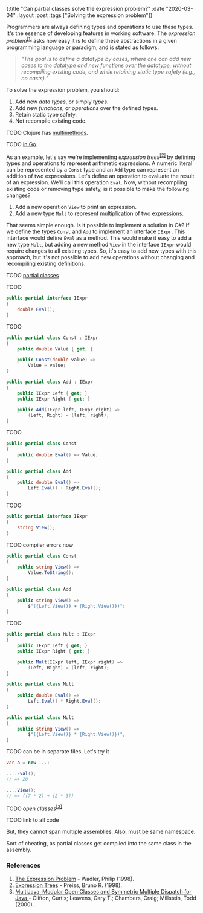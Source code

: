 {:title "Can partial classes solve the expression problem?"
 :date "2020-03-04"
 :layout :post
 :tags ["Solving the expression problem"]}

Programmers are always defining types and operations to use these types.
It's the essence of developing features in working software. The
_expression problem_<sup><a href="#ref1">[1]</a></sup> asks how easy it is to
define these abstractions in a given programming language or paradigm, and is
stated as follows:

> _"The goal is to define a datatype by cases, where one can add new cases to the_
_datatype and new functions over the datatype, without recompiling existing_
_code, and while retaining static type safety (e.g., no casts)."_

To solve the expression problem, you should:
1. Add new _data types_, or simply _types_.
1. Add new _functions_, or _operations_ over the defined types.
1. Retain static type safety.
1. Not recompile existing code.

TODO Clojure has [multimethods](https://clojure.org/reference/multimethods).

TODO [in Go](https://eli.thegreenplace.net/2018/the-expression-problem-in-go/).

As an example, let's say we're implementing
_expression trees_<sup><a href="#ref2">[2]</a></sup> by defining types and
operations to represent arithmetic expressions. A numeric literal can be
represented by a `Const` type and an `Add` type can represent an addition of two
expressions. Let's define an operation to evaluate the result of an expression.
We'll call this operation `Eval`. Now, without recompiling existing code or
removing type safety, is it possible to make the following changes?
1. Add a new operation `View` to print an expression.
1. Add a new type `Mult` to represent multiplication of two expressions.

That seems simple enough.
Is it possible to implement a solution in C#? If we define the types `Const` and
`Add` to implement an interface `IExpr`. This interface would define `Eval` as a
method. This would make it easy to add a new type `Mult`, but adding a new
method `View` in the interface `IExpr` would require changes to all existing
types. So, it's easy to add new types with this approach, but it's not possible
to add new operations without changing and recompiling existing definitions.


TODO
[partial classes](https://docs.microsoft.com/en-us/dotnet/csharp/programming-guide/classes-and-structs/partial-classes-and-methods)

TODO

```csharp
public partial interface IExpr
{
    double Eval();
}
```

TODO

```csharp
public partial class Const : IExpr
{
    public double Value { get; }

    public Const(double value) =>
        Value = value;
}

public partial class Add : IExpr
{
    public IExpr Left { get; }
    public IExpr Right { get; }

    public Add(IExpr left, IExpr right) =>
        (Left, Right) = (left, right);
}
```

TODO

```csharp
public partial class Const
{
    public double Eval() => Value;
}

public partial class Add
{
    public double Eval() =>
        Left.Eval() + Right.Eval();
}
```

TODO

```csharp
public partial interface IExpr
{
    string View();
}
```

TODO compiler errors now

```csharp
public partial class Const
{
    public string View() =>
        Value.ToString();
}

public partial class Add
{
    public string View() =>
        $"({Left.View()} + {Right.View()})";
}
```

TODO

```csharp
public partial class Mult : IExpr
{
    public IExpr Left { get; }
    public IExpr Right { get; }

    public Mult(IExpr left, IExpr right) =>
        (Left, Right) = (left, right);
}

public partial class Mult
{
    public double Eval() =>
        Left.Eval() * Right.Eval();
}

public partial class Mult
{
    public string View() =>
        $"({Left.View()} * {Right.View()})";
}
```

TODO can be in separate files. Let's try it

```csharp
var a = new ...;

....Eval();
// => 20

....View();
// => ((7 * 2) + (2 * 3))
```

TODO _open classes_<sup><a href="#ref3">[3]</a></sup>

TODO link to all code

But, they cannot span multiple assemblies. Also, must be same namespace.

Sort of cheating, as partial classes get compiled into the same class in the
assembly.

### References
1. <a id="ref1"
   href="http://homepages.inf.ed.ac.uk/wadler/papers/expression/expression.txt"
   target="_blank">
   The Expression Problem</a> -  Wadler, Philip (1998).
1. <a id="ref2"
   href="https://web.archive.org/web/20170119094603/http://www.brpreiss.com/books/opus5/html/page264.html"
   target="_blank">
   Expression Trees</a> -  Preiss, Bruno R. (1998).
1. <a id="ref3"
   href="https://people.csail.mit.edu/dnj/teaching/6898/papers/multijava.pdf"
   target="_blank">
   MultiJava: Modular Open Classes and Symmetric Multiple Dispatch for Java
   </a> - Clifton, Curtis; Leavens, Gary T.; Chambers, Craig; Millstein, Todd (2000).

